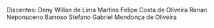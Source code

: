 Discentes:
Deny Willan de Lima Martins
Felipe Costa de Oliveira
Renan Neponuceno Barroso
Stefano Gabriel Mendonça de Oliveira
